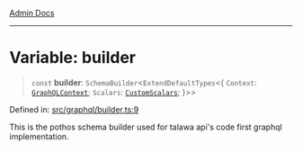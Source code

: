 [Admin Docs](/)

***

# Variable: builder

> `const` **builder**: `SchemaBuilder`\<`ExtendDefaultTypes`\<\{ `Context`: [`GraphQLContext`](../../context/type-aliases/GraphQLContext.md); `Scalars`: [`CustomScalars`](../../scalars/type-aliases/CustomScalars.md); \}\>\>

Defined in: [src/graphql/builder.ts:9](https://github.com/PratapRathi/talawa-api/blob/8be1a1231af103d298d6621405c956dc45d3a73a/src/graphql/builder.ts#L9)

This is the pothos schema builder used for talawa api's code first graphql implementation.
